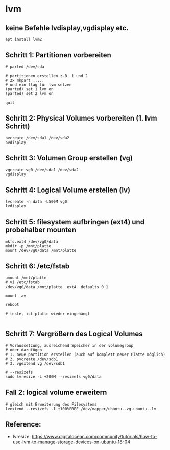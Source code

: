 # lvm 

## keine Befehle lvdisplay,vgdisplay etc.

```
apt install lvm2
```


## Schritt 1: Partitionen vorbereiten 

```
# parted /dev/sda 

# partitionen erstellen z.B. 1 und 2 
# 2x mkpart .....
# und ein flag für lvm setzen
(parted) set 1 lvm on
(parted) set 2 lvm on 

quit 
```

## Schritt 2: Physical Volumes vorbereiten (1. lvm Schritt) 

```
pvcreate /dev/sda1 /dev/sda2
pvdisplay 
```

## Schritt 3: Volumen Group erstellen (vg) 

```
vgcreate vg0 /dev/sda1 /dev/sda2
vgdisplay
```

## Schritt 4: Logical Volume erstellen (lv) 

```
lvcreate -n data -L500M vg0
lvdisplay
```

## Schritt 5: filesystem aufbringen (ext4) und probehalber mounten 

```
mkfs.ext4 /dev/vg0/data
mkdir -p /mnt/platte
mount /dev/vg0/data /mnt/platte
```

## Schritt 6: /etc/fstab 

```
umount /mnt/platte
# vi /etc/fstab 
/dev/vg0/data /mnt/platte  ext4  defaults 0 1 

mount -av

reboot 

# teste, ist platte wieder eingehängt


```

## Schritt 7: Vergrößern des Logical Volumes 

```
# Voraussetzung, ausreichend Speicher in der volumegroup 
# oder dazufügen
# 1. neue partition erstellen (auch auf komplett neuer Platte möglich) 
# 2. pvcreate /dev/sdb1 
# 3. vgextend vg /dev/sdb1 

# --resizefs
sudo lvresize -L +200M --resizefs vg0/data

```

## Fall 2: logical volume erweitern 

```
# gleich mit Erweiterung des Filesystems 
lvextend --resizefs -l +100%FREE /dev/mapper/ubuntu--vg-ubuntu--lv

```


## Reference:

   
  * lvresize: https://www.digitalocean.com/community/tutorials/how-to-use-lvm-to-manage-storage-devices-on-ubuntu-18-04
